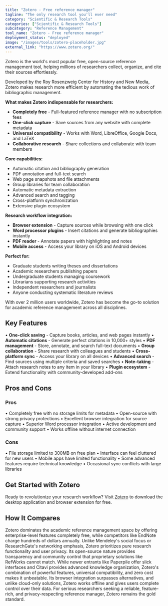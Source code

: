 ```yaml
---
title: "Zotero - Free reference manager"
tagline: "The only research tool you'll ever need"
category: "Scientific & Research Tools"
categories: ["Scientific & Research Tools"]
subcategory: "Reference Management"
tool_name: "Zotero - Free reference manager"
deployment_status: "deployed"
image: "/images/tools/zotero-placeholder.jpg"
external_link: "https://www.zotero.org/"
---
```

Zotero is the world's most popular free, open-source reference management tool, helping millions of researchers collect, organize, and cite their sources effortlessly.

Developed by the Roy Rosenzweig Center for History and New Media, Zotero makes research more efficient by automating the tedious work of bibliographic management.

**What makes Zotero indispensable for researchers:**
- **Completely free** - Full-featured reference manager with no subscription fees
- **One-click capture** - Save sources from any website with complete metadata
- **Universal compatibility** - Works with Word, LibreOffice, Google Docs, and LaTeX
- **Collaborative research** - Share collections and collaborate with team members

**Core capabilities:**
- Automatic citation and bibliography generation
- PDF annotation and full-text search
- Web page snapshots and file attachments
- Group libraries for team collaboration
- Automatic metadata extraction
- Advanced search and tagging
- Cross-platform synchronization
- Extensive plugin ecosystem

**Research workflow integration:**
- **Browser extension** - Capture sources while browsing with one click
- **Word processor plugins** - Insert citations and generate bibliographies instantly
- **PDF reader** - Annotate papers with highlighting and notes
- **Mobile access** - Access your library on iOS and Android devices

**Perfect for:**
- Graduate students writing theses and dissertations
- Academic researchers publishing papers
- Undergraduate students managing coursework
- Librarians supporting research activities
- Independent researchers and journalists
- Anyone conducting systematic literature reviews

With over 2 million users worldwide, Zotero has become the go-to solution for academic reference management across all disciplines.

## Key Features

• **One-click saving** - Capture books, articles, and web pages instantly
• **Automatic citations** - Generate perfect citations in 10,000+ styles
• **PDF management** - Store, annotate, and search full-text documents
• **Group collaboration** - Share research with colleagues and students
• **Cross-platform sync** - Access your library on all devices
• **Advanced search** - Find sources using multiple criteria and saved searches
• **Note-taking** - Attach research notes to any item in your library
• **Plugin ecosystem** - Extend functionality with community-developed add-ons

## Pros and Cons

### Pros
• Completely free with no storage limits for metadata
• Open-source with strong privacy protections
• Excellent browser integration for source capture
• Superior Word processor integration
• Active development and community support
• Works offline without internet connection

### Cons
• File storage limited to 300MB on free plan
• Interface can feel cluttered for new users
• Mobile apps have limited functionality
• Some advanced features require technical knowledge
• Occasional sync conflicts with large libraries

## Get Started with Zotero

Ready to revolutionize your research workflow? Visit [Zotero](https://www.zotero.org/) to download the desktop application and browser extension for free.

## How It Compares

Zotero dominates the academic reference management space by offering enterprise-level features completely free, while competitors like EndNote charge hundreds of dollars annually. Unlike Mendeley's social focus or ResearchGate's networking emphasis, Zotero prioritizes pure research functionality and user privacy. Its open-source nature provides transparency and community control that proprietary solutions like RefWorks cannot match. While newer entrants like Paperpile offer slick interfaces and Citavi provides advanced knowledge organization, Zotero's combination of powerful features, universal compatibility, and zero cost makes it unbeatable. Its browser integration surpasses alternatives, and unlike cloud-only solutions, Zotero works offline and gives users complete control over their data. For serious researchers seeking a reliable, feature-rich, and privacy-respecting reference manager, Zotero remains the gold standard.